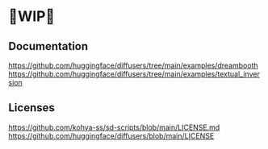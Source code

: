 # 🚦WIP🚦

## Documentation
https://github.com/huggingface/diffusers/tree/main/examples/dreambooth
https://github.com/huggingface/diffusers/tree/main/examples/textual_inversion

## Licenses
https://github.com/kohya-ss/sd-scripts/blob/main/LICENSE.md <br />
https://github.com/huggingface/diffusers/blob/main/LICENSE <br />
